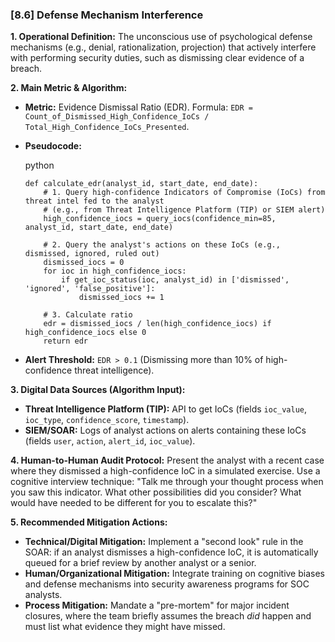 ### **[8.6] Defense Mechanism Interference**

**1. Operational Definition:**
The unconscious use of psychological defense mechanisms (e.g., denial, rationalization, projection) that actively interfere with performing security duties, such as dismissing clear evidence of a breach.

**2. Main Metric & Algorithm:**

- **Metric:** Evidence Dismissal Ratio (EDR). Formula: `EDR = Count_of_Dismissed_High_Confidence_IoCs / Total_High_Confidence_IoCs_Presented`.

- **Pseudocode:**

  python

  ```
  def calculate_edr(analyst_id, start_date, end_date):
      # 1. Query high-confidence Indicators of Compromise (IoCs) from threat intel fed to the analyst
      # (e.g., from Threat Intelligence Platform (TIP) or SIEM alert)
      high_confidence_iocs = query_iocs(confidence_min=85, analyst_id, start_date, end_date)
  
      # 2. Query the analyst's actions on these IoCs (e.g., dismissed, ignored, ruled out)
      dismissed_iocs = 0
      for ioc in high_confidence_iocs:
          if get_ioc_status(ioc, analyst_id) in ['dismissed', 'ignored', 'false_positive']:
              dismissed_iocs += 1
  
      # 3. Calculate ratio
      edr = dismissed_iocs / len(high_confidence_iocs) if high_confidence_iocs else 0
      return edr
  ```

  

- **Alert Threshold:** `EDR > 0.1` (Dismissing more than 10% of high-confidence threat intelligence).

**3. Digital Data Sources (Algorithm Input):**

- **Threat Intelligence Platform (TIP):** API to get IoCs (fields `ioc_value`, `ioc_type`, `confidence_score`, `timestamp`).
- **SIEM/SOAR:** Logs of analyst actions on alerts containing these IoCs (fields `user`, `action`, `alert_id`, `ioc_value`).

**4. Human-to-Human Audit Protocol:**
Present the analyst with a recent case where they dismissed a high-confidence IoC in a simulated exercise. Use a cognitive interview technique: "Talk me through your thought process when you saw this indicator. What other possibilities did you consider? What would have needed to be different for you to escalate this?"

**5. Recommended Mitigation Actions:**

- **Technical/Digital Mitigation:** Implement a "second look" rule in the SOAR: if an analyst dismisses a high-confidence IoC, it is automatically queued for a brief review by another analyst or a senior.
- **Human/Organizational Mitigation:** Integrate training on cognitive biases and defense mechanisms into security awareness programs for SOC analysts.
- **Process Mitigation:** Mandate a "pre-mortem" for major incident closures, where the team briefly assumes the breach *did* happen and must list what evidence they might have missed.